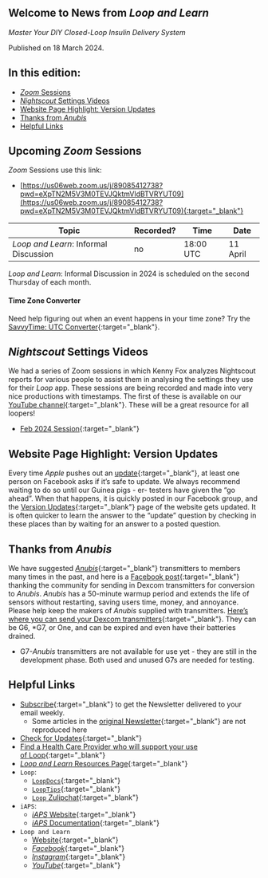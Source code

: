 ## Welcome to News from&nbsp;_<span translate="no">Loop and Learn</span>_

_Master Your DIY Closed-Loop Insulin Delivery System_

Published on 18 March 2024.

## In this edition:

* [*Zoom* Sessions](#upcoming-zoom-sessions)
* [*Nightscout* Settings Videos](#nightscout-settings-videos)
* [Website Page Highlight: Version Updates](#website-page-highlight-version-updates)
* [Thanks from *Anubis*](#thanks-from-anubis)
* [Helpful Links](#helpful-links)

## Upcoming *Zoom* Sessions

*Zoom* Sessions use this link:

* [https://us06web.zoom.us/j/89085412738?pwd=eXpTN2M5V3M0TEVJQktmVldBTVRYUT09](https://us06web.zoom.us/j/89085412738?pwd=eXpTN2M5V3M0TEVJQktmVldBTVRYUT09){:target="_blank"}

| Topic | Recorded? | Time | Date |
| - | - | - | - |
| _<span translate="no">Loop and Learn</span>_: Informal Discussion | no | 18:00 UTC | 11 April |

_<span translate="no">Loop and Learn</span>_: Informal Discussion in 2024 is scheduled on the second Thursday of each month.

#### Time Zone Converter

Need help figuring out when an event happens in your time zone? Try the [SavvyTime: UTC Converter](https://savvytime.com/converter/utc){:target="_blank"}.

## *Nightscout* Settings Videos

We had a series of Zoom sessions in which Kenny Fox analyzes Nightscout reports for various people to assist them in analysing the settings they use for their *Loop* app. These sessions are being recorded and made into very nice productions with timestamps. The first of these is available on our [YouTube channel](https://www.youtube.com/@LoopAndLearn){:target="_blank"}. These will be a great resource for all loopers!

* [Feb 2024 Session](https://www.youtube.com/watch?v=73BKO4VNrGk){:target="_blank"}

## Website Page Highlight: Version Updates

Every time *Apple* pushes out an [update](https://www.loopandlearn.org/version-updates/#ios-updates){:target="_blank"}, at least one person on Facebook asks if it’s safe to update. We always recommend waiting to do so until our Guinea pigs - er- testers have given the “go ahead”. When that happens, it is quickly posted in our Facebook group, and the [Version Updates](https://www.loopandlearn.org/version-updates/){:target="_blank"} page of the website gets updated. It is often quicker to learn the answer to the “update” question by checking in these places than by waiting for an answer to a posted question.

## Thanks from *Anubis*

We have suggested [*Anubis*](https://www.facebook.com/groups/247952672307306/posts/1901312990304591/){:target="_blank"} transmitters to members many times in the past, and here is a [Facebook post](https://www.facebook.com/groups/247952672307306/permalink/1916422362126987){:target="_blank"} thanking the community for sending in Dexcom transmitters for conversion to *Anubis*. *Anubis* has a 50-minute warmup period and extends the life of sensors without restarting, saving users time, money, and annoyance. Please help keep the makers of *Anubis* supplied with transmitters. [Here’s where you can send your Dexcom transmitters](https://www.loopandlearn.org/anubis-mailing-address/){:target="_blank"}. They can be G6, *G7, or One, and can be expired and even have their batteries drained.

* G7-*Anubis* transmitters are not available for use yet - they are still in the development phase. Both used and unused G7s are needed for testing.

## Helpful Links

* [Subscribe](https://www.loopandlearn.org/newsletter-signup/){:target="_blank"} to get the Newsletter delivered to your email weekly.
    * Some articles in the [original Newsletter](https://www.loopandlearn.org/2022/10/19/loop-and-learn-newsletter/){:target="_blank"} are not reproduced here
* [Check for Updates](https://www.loopandlearn.org/version-updates/){:target="_blank"}
* [Find a Health Care Provider who will support your use of&nbsp;<span translate="no">Loop</span>](https://www.loopandlearn.org/hcp-recommendations/){:target="_blank"}
* [_<span translate="no">Loop and Learn</span>_&nbsp;Resources Page](https://www.loopandlearn.org/resources/){:target="_blank"}
* <code>Loop</code>:
    * [`LoopDocs`](https://loopkit.github.io/loopdocs/){:target="_blank"}
    * [`LoopTips`](https://loopkit.github.io/looptips/){:target="_blank"}
    * [`Loop` Zulipchat](https://loop.zulipchat.com/){:target="_blank"}
* <code>iAPS</code>:
    * [*iAPS* Website](https://www.iaps-app.org/){:target="_blank"}
    * [*iAPS* Documentation](http://iapsdocs.org/){:target="_blank"}
* <code>Loop and Learn</code>
    * [Website](https://www.loopandlearn.org/){:target="_blank"}
    * [*Facebook*](https://www.facebook.com/groups/LOOPandLEARN){:target="_blank"}
    * [*Instagram*](https://www.instagram.com/loopandlearn/){:target="_blank"}
    * [*YouTube*](https://www.youtube.com/c/loopandlearn){:target="_blank"}
